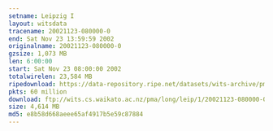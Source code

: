 ```yaml
---
setname: Leipzig I
layout: witsdata
tracename: 20021123-080000-0
end: Sat Nov 23 13:59:59 2002
originalname: 20021123-080000-0
gzsize: 1,073 MB
len: 6:00:00
start: Sat Nov 23 08:00:00 2002
totalwirelen: 23,584 MB
ripedownload: https://data-repository.ripe.net/datasets/wits-archive/pma/long/leip/1/20021123-080000-0.gz
pkts: 60 million
download: ftp://wits.cs.waikato.ac.nz/pma/long/leip/1/20021123-080000-0.gz
size: 4,614 MB
md5: e8b58d668aeee65af4917b5e59c87884
---
```

